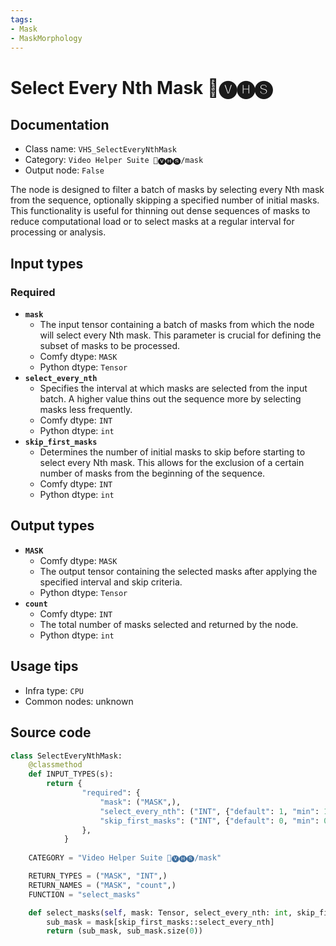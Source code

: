 ```yaml
---
tags:
- Mask
- MaskMorphology
---
```


# Select Every Nth Mask 🎥🅥🅗🅢
## Documentation
- Class name: `VHS_SelectEveryNthMask`
- Category: `Video Helper Suite 🎥🅥🅗🅢/mask`
- Output node: `False`

The node is designed to filter a batch of masks by selecting every Nth mask from the sequence, optionally skipping a specified number of initial masks. This functionality is useful for thinning out dense sequences of masks to reduce computational load or to select masks at a regular interval for processing or analysis.
## Input types
### Required
- **`mask`**
    - The input tensor containing a batch of masks from which the node will select every Nth mask. This parameter is crucial for defining the subset of masks to be processed.
    - Comfy dtype: `MASK`
    - Python dtype: `Tensor`
- **`select_every_nth`**
    - Specifies the interval at which masks are selected from the input batch. A higher value thins out the sequence more by selecting masks less frequently.
    - Comfy dtype: `INT`
    - Python dtype: `int`
- **`skip_first_masks`**
    - Determines the number of initial masks to skip before starting to select every Nth mask. This allows for the exclusion of a certain number of masks from the beginning of the sequence.
    - Comfy dtype: `INT`
    - Python dtype: `int`
## Output types
- **`MASK`**
    - Comfy dtype: `MASK`
    - The output tensor containing the selected masks after applying the specified interval and skip criteria.
    - Python dtype: `Tensor`
- **`count`**
    - Comfy dtype: `INT`
    - The total number of masks selected and returned by the node.
    - Python dtype: `int`
## Usage tips
- Infra type: `CPU`
- Common nodes: unknown


## Source code
```python
class SelectEveryNthMask:
    @classmethod
    def INPUT_TYPES(s):
        return {
                "required": {
                    "mask": ("MASK",),
                    "select_every_nth": ("INT", {"default": 1, "min": 1, "max": BIGMAX, "step": 1}),
                    "skip_first_masks": ("INT", {"default": 0, "min": 0, "max": BIGMAX, "step": 1}),
                },
            }
    
    CATEGORY = "Video Helper Suite 🎥🅥🅗🅢/mask"

    RETURN_TYPES = ("MASK", "INT",)
    RETURN_NAMES = ("MASK", "count",)
    FUNCTION = "select_masks"

    def select_masks(self, mask: Tensor, select_every_nth: int, skip_first_masks: int):
        sub_mask = mask[skip_first_masks::select_every_nth]
        return (sub_mask, sub_mask.size(0))

```
